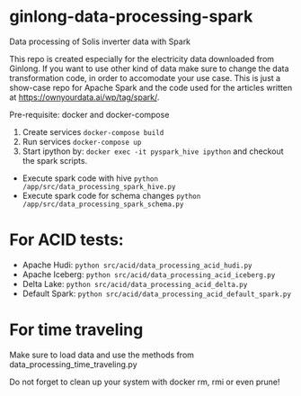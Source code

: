 # ginlong-data-processing-spark
Data processing of Solis inverter data with Spark

This repo is created especially for the electricity data downloaded from Ginlong.
If you want to use other kind of data make sure to change the data transformation code, 
in order to accomodate your use case.
This is just a show-case repo for Apache Spark and the code used for the articles written at https://ownyourdata.ai/wp/tag/spark/.

Pre-requisite: docker and docker-compose

1. Create services `docker-compose build`
2. Run services `docker-compose up`
3. Start ipython by: `docker exec -it pyspark_hive ipython`
and checkout the spark scripts.
- Execute spark code with hive `python /app/src/data_processing_spark_hive.py`
- Execute spark code for schema changes `python /app/src/data_processing_spark_schema.py`


# For ACID tests:
- Apache Hudi: `python src/acid/data_processing_acid_hudi.py `
- Apache Iceberg: `python src/acid/data_processing_acid_iceberg.py`
- Delta Lake: ` python src/acid/data_processing_acid_delta.py `
- Default Spark: ` python src/acid/data_processing_acid_default_spark.py `

# For time traveling
Make sure to load data and use the methods from data_processing_time_traveling.py


Do not forget to clean up your system with docker rm, rmi or even prune!
